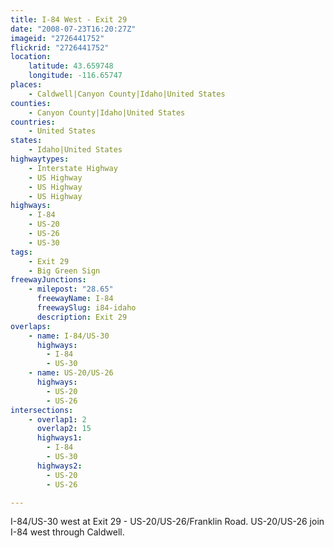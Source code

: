 ```yaml
---
title: I-84 West - Exit 29
date: "2008-07-23T16:20:27Z"
imageid: "2726441752"
flickrid: "2726441752"
location:
    latitude: 43.659748
    longitude: -116.65747
places:
    - Caldwell|Canyon County|Idaho|United States
counties:
    - Canyon County|Idaho|United States
countries:
    - United States
states:
    - Idaho|United States
highwaytypes:
    - Interstate Highway
    - US Highway
    - US Highway
    - US Highway
highways:
    - I-84
    - US-20
    - US-26
    - US-30
tags:
    - Exit 29
    - Big Green Sign
freewayJunctions:
    - milepost: "28.65"
      freewayName: I-84
      freewaySlug: i84-idaho
      description: Exit 29
overlaps:
    - name: I-84/US-30
      highways:
        - I-84
        - US-30
    - name: US-20/US-26
      highways:
        - US-20
        - US-26
intersections:
    - overlap1: 2
      overlap2: 15
      highways1:
        - I-84
        - US-30
      highways2:
        - US-20
        - US-26

---
```

I-84/US-30 west at Exit 29 - US-20/US-26/Franklin Road.  US-20/US-26 join I-84 west through Caldwell.